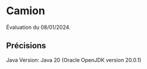 # Camion

Évaluation du 08/01/2024.

## Précisions

Java Version: Java 20 (Oracle OpenJDK version 20.0.1)
